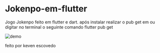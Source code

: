 # Jokenpo-em-flutter
Jogo Jokenpo feito em flutter e dart.
após instalar realizar o pub get em ou digitar no terminal o seguinte comando flutter pub get





![demo](jokenpo.gif)



feito por keven escovedo
